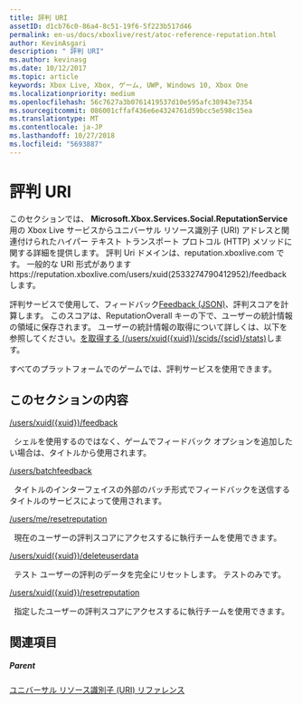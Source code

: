 ```yaml
---
title: 評判 URI
assetID: d1cb76c0-86a4-8c51-19f6-5f223b517d46
permalink: en-us/docs/xboxlive/rest/atoc-reference-reputation.html
author: KevinAsgari
description: " 評判 URI"
ms.author: kevinasg
ms.date: 10/12/2017
ms.topic: article
keywords: Xbox Live, Xbox, ゲーム, UWP, Windows 10, Xbox One
ms.localizationpriority: medium
ms.openlocfilehash: 56c7627a3b0761419537d10e595afc38943e7354
ms.sourcegitcommit: 086001cffaf436e6e4324761d59bcc5e598c15ea
ms.translationtype: MT
ms.contentlocale: ja-JP
ms.lasthandoff: 10/27/2018
ms.locfileid: "5693887"
---
```

# <a name="reputation-uris"></a>評判 URI
 
このセクションでは、 **Microsoft.Xbox.Services.Social.ReputationService**用の Xbox Live サービスからユニバーサル リソース識別子 (URI) アドレスと関連付けられたハイパー テキスト トランスポート プロトコル (HTTP) メソッドに関する詳細を提供します。 評判 Uri ドメインは、reputation.xboxlive.com です。 一般的な URI 形式がありますhttps://reputation.xboxlive.com/users/xuid(2533274790412952)/feedbackします。 
 
評判サービスで使用して、フィードバック[Feedback (JSON)](../../json/json-feedback.md)、評判スコアを計算します。 このスコアは、ReputationOverall キーの下で、ユーザーの統計情報の領域に保存されます。 ユーザーの統計情報の取得について詳しくは、以下を参照してください。[を取得する (/users/xuid({xuid})/scids/{scid}/stats)](../userstats/uri-usersxuidscidsscidstatsget.md)します。 
 
すべてのプラットフォームでのゲームでは、評判サービスを使用できます。
 
<a id="ID4EMB"></a>

 
## <a name="in-this-section"></a>このセクションの内容

[/users/xuid({xuid})/feedback](uri-reputationusersxuidfeedback.md)

&nbsp;&nbsp;シェルを使用するのではなく、ゲームでフィードバック オプションを追加したい場合は、タイトルから使用されます。

[/users/batchfeedback](uri-reputationusersbatchfeedback.md)

&nbsp;&nbsp;タイトルのインターフェイスの外部のバッチ形式でフィードバックを送信するタイトルのサービスによって使用されます。

[/users/me/resetreputation](uri-usersmeresetreputation.md)

&nbsp;&nbsp;現在のユーザーの評判スコアにアクセスするに執行チームを使用できます。

[/users/xuid({xuid})/deleteuserdata](uri-usersxuiddeleteuserdata.md)

&nbsp;&nbsp;テスト ユーザーの評判のデータを完全にリセットします。 テストのみです。

[/users/xuid({xuid})/resetreputation](uri-usersxuidresetreputation.md)

&nbsp;&nbsp;指定したユーザーの評判スコアにアクセスするに執行チームを使用できます。
 
<a id="ID4E5B"></a>

 
## <a name="see-also"></a>関連項目
 
<a id="ID4EAC"></a>

 
##### <a name="parent"></a>Parent 

[ユニバーサル リソース識別子 (URI) リファレンス](../atoc-xboxlivews-reference-uris.md)

   